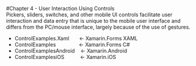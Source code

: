 #Chapter 4 - User Interaction Using Controls<br/>
Pickers, sliders, switches, and other mobile UI controls facilitate user interaction and data entry that is unique to the mobile user interface and differs from the PC/mouse interface, largely because of the use of gestures.

<ul>
<li>ControlExamples.Xaml &nbsp;&nbsp;&nbsp;&nbsp;&nbsp;&nbsp;<- Xamarin.Forms XAML</li>
<li>ControlExamples &nbsp;&nbsp;&nbsp;&nbsp;&nbsp;&nbsp;&nbsp;&nbsp;&nbsp;&nbsp;&nbsp;&nbsp;&nbsp;&nbsp;&nbsp;<- Xamarin.Forms C#</li>
<li>ControlExamplesAndroid&nbsp;&nbsp;&nbsp;&nbsp;<- Xamarin.Android</li>  
<li>ControlExamplesiOS&nbsp;&nbsp;&nbsp;&nbsp;&nbsp;&nbsp;&nbsp;&nbsp;&nbsp;&nbsp;&nbsp;<- Xamarin.iOS</li>
</ul>
